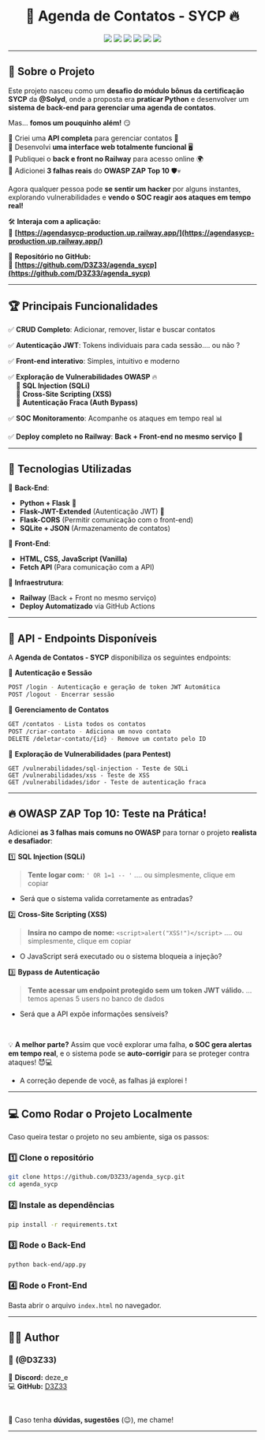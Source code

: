 <h1 align="center">📌 Agenda de Contatos - SYCP 🔥</h1>

<p align="center">
  <img src="https://img.shields.io/badge/Python-3776AB?style=for-the-badge&logo=python&logoColor=white">  
  <img src="https://img.shields.io/badge/HTML5-E34F26?style=for-the-badge&logo=html5&logoColor=white">
  <img src="https://img.shields.io/badge/CSS3-1572B6?style=for-the-badge&logo=css3&logoColor=white">
  <img src="https://img.shields.io/badge/JavaScript-F7DF1E?style=for-the-badge&logo=javascript&logoColor=black">
  <img src="https://img.shields.io/badge/Flask-000000?style=for-the-badge&logo=flask&logoColor=white">
  <img src="https://img.shields.io/badge/Railway-0B0D0E?style=for-the-badge&logo=railway&logoColor=white">
</p>

---

## 🚀 **Sobre o Projeto**  

Este projeto nasceu como um **desafio do módulo bônus da certificação SYCP** da **@Solyd**, onde a proposta era **praticar Python** e desenvolver um **sistema de back-end para gerenciar uma agenda de contatos**.  

Mas... **fomos um pouquinho além!** 😏  

🔹 Criei uma **API completa** para gerenciar contatos 📇  
🔹 Desenvolvi **uma interface web totalmente funcional** 🖥️  
🔹 Publiquei o **back e front no Railway** para acesso online 🌍  
🔹 Adicionei **3 falhas reais** do **OWASP ZAP Top 10** 🛡️💀  

Agora qualquer pessoa pode **se sentir um hacker** por alguns instantes, explorando vulnerabilidades e **vendo o SOC reagir aos ataques em tempo real!**  

🛠️ **Interaja com a aplicação:**  
🔗 **[https://agendasycp-production.up.railway.app/](https://agendasycp-production.up.railway.app/)**  

📌 **Repositório no GitHub:**  
🔗 **[https://github.com/D3Z33/agenda_sycp](https://github.com/D3Z33/agenda_sycp)**  

---

## 🏆 **Principais Funcionalidades**
✅ **CRUD Completo**: Adicionar, remover, listar e buscar contatos  

✅ **Autenticação JWT**: Tokens individuais para cada sessão.... ou não ?  

✅ **Front-end interativo**: Simples, intuitivo e moderno  

✅ **Exploração de Vulnerabilidades OWASP** 🔥  
&nbsp;&nbsp;&nbsp;&nbsp;🔹 **SQL Injection (SQLi)**  
&nbsp;&nbsp;&nbsp;&nbsp;🔹 **Cross-Site Scripting (XSS)**  
&nbsp;&nbsp;&nbsp;&nbsp;🔹 **Autenticação Fraca (Auth Bypass)**  

✅ **SOC Monitoramento**: Acompanhe os ataques em tempo real 📊  

✅ **Deploy completo no Railway**: **Back + Front-end no mesmo serviço** 🚀  

---

## 🔧 **Tecnologias Utilizadas**
📌 **Back-End**:  
- **Python + Flask** 🚀  
- **Flask-JWT-Extended** (Autenticação JWT) 🔐  
- **Flask-CORS** (Permitir comunicação com o front-end)  
- **SQLite + JSON** (Armazenamento de contatos)  


📌 **Front-End**:  
- **HTML, CSS, JavaScript (Vanilla)**  
- **Fetch API** (Para comunicação com a API)


📌 **Infraestrutura**:  
- **Railway** (Back + Front no mesmo serviço)  
- **Deploy Automatizado** via GitHub Actions  

---

## 📡 **API - Endpoints Disponíveis**
A **Agenda de Contatos - SYCP** disponibiliza os seguintes endpoints:

🔹 **Autenticação e Sessão**  
```bash
POST /login - Autenticação e geração de token JWT Automática
POST /logout - Encerrar sessão
```

🔹 **Gerenciamento de Contatos**  
```bash
GET /contatos - Lista todos os contatos
POST /criar-contato - Adiciona um novo contato
DELETE /deletar-contato/{id} - Remove um contato pelo ID
```

🔹 **Exploração de Vulnerabilidades (para Pentest)**  
```plaintext
GET /vulnerabilidades/sql-injection - Teste de SQLi
GET /vulnerabilidades/xss - Teste de XSS
GET /vulnerabilidades/idor - Teste de autenticação fraca
```

---

## 🔥 **OWASP ZAP Top 10: Teste na Prática!**
Adicionei **as 3 falhas mais comuns no OWASP** para tornar o projeto **realista e desafiador**:  

1️⃣ **SQL Injection (SQLi)**  
> **Tente logar com:** `' OR 1=1 -- '`   .... ou simplesmente, clique em copiar  
  - Será que o sistema valida corretamente as entradas?  

2️⃣ **Cross-Site Scripting (XSS)**  
> **Insira no campo de nome:** `<script>alert("XSS!")</script>`   .... ou simplesmente, clique em copiar    
  - O JavaScript será executado ou o sistema bloqueia a injeção?  

3️⃣ **Bypass de Autenticação**  
> **Tente acessar um endpoint protegido sem um token JWT válido.**  ... temos apenas 5 users no banco de dados  
  - Será que a API expõe informações sensíveis?  

<br>

💡 **A melhor parte?** Assim que você explorar uma falha, **o SOC gera alertas em tempo real**, e o sistema pode se **auto-corrigir** para se proteger contra ataques! 😈💻  
  - A correção depende de você, as falhas já explorei !

---

## 💻 **Como Rodar o Projeto Localmente**
Caso queira testar o projeto no seu ambiente, siga os passos:

### **1️⃣ Clone o repositório**
```bash
git clone https://github.com/D3Z33/agenda_sycp.git
cd agenda_sycp
```

### **2️⃣ Instale as dependências**
```bash
pip install -r requirements.txt
```

### **3️⃣ Rode o Back-End**
```bash
python back-end/app.py
```

### **4️⃣ Rode o Front-End**
Basta abrir o arquivo `index.html` no navegador.

---

## **👨‍💻 Author**
### 🚀 **(@D3Z33)**
💬 **Discord:** deze_e  
💻 **GitHub:** [D3Z33](https://github.com/D3Z33)  

<br>

📩 Caso tenha **dúvidas, sugestões** (😉), me chame!  

---
